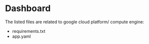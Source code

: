 # Dashboard

The listed files are related to google cloud platform/ compute engine:
* requirements.txt
* app.yaml
